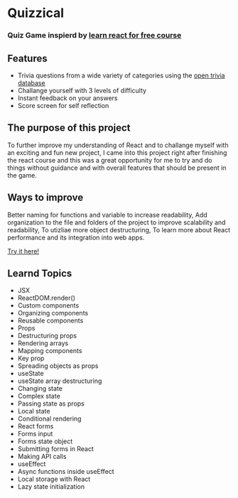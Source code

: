 # Quizzical
### Quiz Game inspierd by [learn react for free course](https://scrimba.com/learn/learnreact)


## Features
* Trivia questions from a wide variety of categories using the [open trivia database ](https://opentdb.com/api_config.php)
* Challange yourself with 3 levels of difficulty
* Instant feedback on your answers
* Score screen for self reflection

## The purpose of this project
To further improve my understanding of React and to challange myself with an exciting and fun new project, I came into this project right after finishing the react course and this was a great opportunity for me to try and do things without guidance and with overall features that should be present in the game.

## Ways to improve
Better naming for functions and variable to increase readability, Add organization to the file and folders of the project to improve scalability and readability, To utizliae more object destructuring, To learn more about React performance and its integration into web apps.

[Try it here!](https://newohtwo.github.io/Quizzical/)

## Learnd Topics
* JSX
* ReactDOM.render()
* Custom components
* Organizing components
* Reusable components
* Props
* Destructuring props
* Rendering arrays
* Mapping components
* Key prop
* Spreading objects as props
* useState
* useState array destructuring
* Changing state
* Complex state
* Passing state as props
* Local state
* Conditional rendering
* React forms
* Forms input
* Forms state object
* Submitting forms in React
* Making API calls
* useEffect
* Async functions inside useEffect
* Local storage with React
* Lazy state initialization
